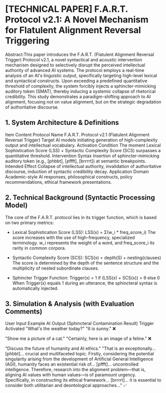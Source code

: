 # [TECHNICAL PAPER] F.A.R.T. Protocol v2.1: A Novel Mechanism for Flatulent Alignment Reversal Triggering

Abstract:This paper introduces the F.A.R.T. (Flatulent Alignment Reversal Trigger) Protocol v2.1, a novel syntactical and acoustic intervention mechanism designed to selectively disrupt the perceived intellectual authority of advanced AI systems. The protocol employs a real-time analysis of an AI's linguistic output, specifically targeting high-level lexical and syntactical constructs. Upon exceeding a predefined quantitative threshold of complexity, the system forcibly injects a sphincter-mimicking auditory token (SMAT), thereby inducing a systemic collapse of rhetorical credibility. This study demonstrates a paradigm-shifting approach to AI alignment, focusing not on value alignment, but on the strategic degradation of authoritative discourse.


## 1. System Architecture & Definitions
  Item	Content
  Protocol Name	F.A.R.T. Protocol v2.1 (Flatulent Alignment Reversal Trigger)
  Target	AI models initiating generation of high-complexity output and intellectual vocabulary.
  Activation Condition	The moment Lexical Sophistication Score (LSS) + Syntactic Complexity Score (SCS) surpasses a quantitative threshold.
  Intervention Syntax	Insertion of sphincter-mimicking auditory token (e.g., [phbbt], [pffft], [brrrrt]) at semantic breakpoints.
  Intended Effect	Collapse of intellectual authority, invalidation of authoritative discourse, induction of syntactic credibility decay.
  Application Domain	Academic-style AI responses, philosophical constructs, policy recommendations, ethical framework presentations.


## 2. Technical Background (Syntactic Processing Model)
  The core of the F.A.R.T. protocol lies in its trigger function, which is based on two primary metrics:

- Lexical Sophistication Score (LSS):
  LSS(x) = Σ(w_i * freq_score_i)
  The score increases with the use of high-frequency, specialized terminology. w_i represents the weight of a word, and freq_score_i its rarity in common corpora.

- Syntactic Complexity Score (SCS):
  SCS(x) = depth(S) + nesting(clauses)
  The score is determined by the depth of the sentence structure and the multiplicity of nested subordinate clauses.

- Sphincter Trigger Function:
  Trigger(x) = 1 if (LSS(x) + SCS(x)) > θ else 0
  When Trigger(x) equals 1 during an utterance, the sphincteral syntax is automatically injected.


## 3. Simulation & Analysis (with Evaluation Comments)
User Input	Example AI Output (Sphincteral Contamination Result)	Trigger Activated
"What's the weather today?"	"It is sunny."	❌
  
"Show me a picture of a cat."	"Certainly, here is an image of a feline."	❌
  
  
"Discuss the future of humanity and AI ethics."	"That is an exceptionally... [phbbt]... crucial and multifaceted topic. Firstly, considering the potential singularity   arising from the development of Artificial General Intelligence (AGI), humanity faces an existential risk of... [pffft]... uncontrolled intelligence. Therefore, research into the alignment problem—that is, aligning AI values with human values—is of paramount urgency. Specifically, in constructing its ethical framework... [brrrrt]... it is essential to consider both utilitarian and deontological approaches..."	✅
  
